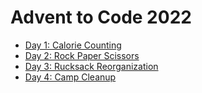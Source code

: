 # Advent to Code 2022

- [Day 1: Calorie Counting](./day01/README.md)
- [Day 2: Rock Paper Scissors](./day02/README.md)
- [Day 3: Rucksack Reorganization](./day03/README.md)
- [Day 4: Camp Cleanup](./day04/README.md)
